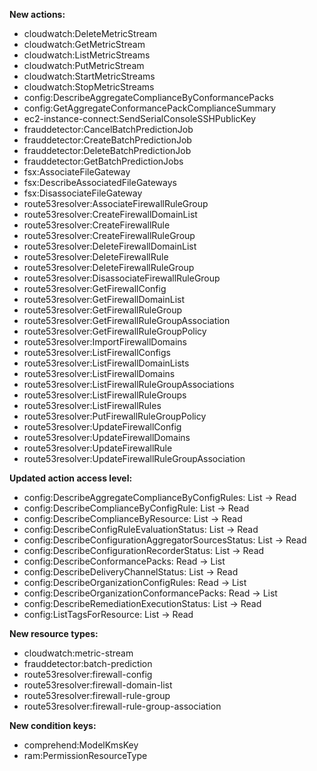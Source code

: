 **New actions:**

- cloudwatch:DeleteMetricStream
- cloudwatch:GetMetricStream
- cloudwatch:ListMetricStreams
- cloudwatch:PutMetricStream
- cloudwatch:StartMetricStreams
- cloudwatch:StopMetricStreams
- config:DescribeAggregateComplianceByConformancePacks
- config:GetAggregateConformancePackComplianceSummary
- ec2-instance-connect:SendSerialConsoleSSHPublicKey
- frauddetector:CancelBatchPredictionJob
- frauddetector:CreateBatchPredictionJob
- frauddetector:DeleteBatchPredictionJob
- frauddetector:GetBatchPredictionJobs
- fsx:AssociateFileGateway
- fsx:DescribeAssociatedFileGateways
- fsx:DisassociateFileGateway
- route53resolver:AssociateFirewallRuleGroup
- route53resolver:CreateFirewallDomainList
- route53resolver:CreateFirewallRule
- route53resolver:CreateFirewallRuleGroup
- route53resolver:DeleteFirewallDomainList
- route53resolver:DeleteFirewallRule
- route53resolver:DeleteFirewallRuleGroup
- route53resolver:DisassociateFirewallRuleGroup
- route53resolver:GetFirewallConfig
- route53resolver:GetFirewallDomainList
- route53resolver:GetFirewallRuleGroup
- route53resolver:GetFirewallRuleGroupAssociation
- route53resolver:GetFirewallRuleGroupPolicy
- route53resolver:ImportFirewallDomains
- route53resolver:ListFirewallConfigs
- route53resolver:ListFirewallDomainLists
- route53resolver:ListFirewallDomains
- route53resolver:ListFirewallRuleGroupAssociations
- route53resolver:ListFirewallRuleGroups
- route53resolver:ListFirewallRules
- route53resolver:PutFirewallRuleGroupPolicy
- route53resolver:UpdateFirewallConfig
- route53resolver:UpdateFirewallDomains
- route53resolver:UpdateFirewallRule
- route53resolver:UpdateFirewallRuleGroupAssociation

**Updated action access level:**

- config:DescribeAggregateComplianceByConfigRules: List -> Read
- config:DescribeComplianceByConfigRule: List -> Read
- config:DescribeComplianceByResource: List -> Read
- config:DescribeConfigRuleEvaluationStatus: List -> Read
- config:DescribeConfigurationAggregatorSourcesStatus: List -> Read
- config:DescribeConfigurationRecorderStatus: List -> Read
- config:DescribeConformancePacks: Read -> List
- config:DescribeDeliveryChannelStatus: List -> Read
- config:DescribeOrganizationConfigRules: Read -> List
- config:DescribeOrganizationConformancePacks: Read -> List
- config:DescribeRemediationExecutionStatus: List -> Read
- config:ListTagsForResource: List -> Read

**New resource types:**

- cloudwatch:metric-stream
- frauddetector:batch-prediction
- route53resolver:firewall-config
- route53resolver:firewall-domain-list
- route53resolver:firewall-rule-group
- route53resolver:firewall-rule-group-association

**New condition keys:**

- comprehend:ModelKmsKey
- ram:PermissionResourceType
